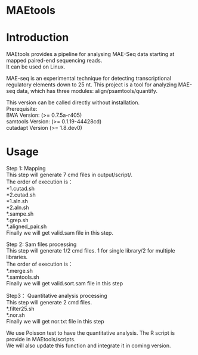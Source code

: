 # MAEtools

# Introduction<br />
MAEtools provides a pipeline for analysing MAE-Seq data starting at mapped paired-end sequencing reads.<br />
It can be used on Linux.<br />

MAE-seq is an experimental technique for detecting transcriptional regulatory elements down to 25 nt. This project is a tool for analyzing MAE-seq data, which has three modules: align/psamtools/quantify.<br />

This version can be called directly without installation.<br />
Prerequisite:<br />
BWA Version: (>= 0.7.5a-r405)<br />
samtools Version: (>= 0.1.19-44428cd)<br />
cutadapt Version (>= 1.8.dev0)<br />


# Usage<br />
Step 1: Mapping<br />
This step will generate 7 cmd files in output/script/.<br />
The order of execution is：<br />
*1.cutad.sh<br />
*2.cutad.sh<br />
*1.aln.sh<br />
*2.aln.sh<br />
*.sampe.sh<br />
*.grep.sh<br />
*.aligned_pair.sh<br />
Finally we will get valid.sam file in this step.<br />

Step 2: Sam files processing<br />
This step will generate 1/2 cmd files. 1 for single library/2 for multiple libraries.<br />
The order of execution is：<br />
*.merge.sh<br />
*.samtools.sh<br />
Finally we will get valid.sort.sam file in this step<br />

Step3： Quantitative analysis processing<br />
This step will generate 2 cmd files.<br />
*.filter25.sh<br />
*.nor.sh<br />
Finally we will get nor.txt file in this step<br />

We use Poisson test to have the quantitative analysis. The R script is provide in MAEtools/scripts.<br />
We will also update this function and integrate it in coming version.
